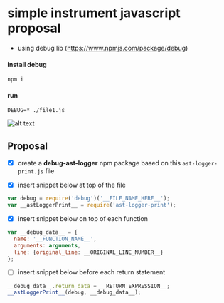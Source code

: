# simple instrument javascript proposal

- using debug lib (https://www.npmjs.com/package/debug)


#### install debug

```
npm i
```

#### run

```
DEBUG=* ./file1.js
```

![alt text](https://files.gitter.im/saitodisse/nEwd/blob "Result")


## Proposal

- [x] create a **debug-ast-logger** npm package based on this `ast-logger-print.js` file

- [x] insert snippet below at top of the file
```js
var debug = require('debug')('__FILE_NAME_HERE__');
var __astLoggerPrint__ = require('ast-logger-print');
```

- [x] insert snippet below on top of each function
```js
var __debug_data__ = {
  name: '__FUNCTION_NAME__',
  arguments: arguments,
  line: {original_line: __ORIGINAL_LINE_NUMBER__}
};
```

- [ ] insert snippet below before each return statement
```js
__debug_data__.return_data = __RETURN_EXPRESSION__;
__astLoggerPrint__(debug, __debug_data__);
```
